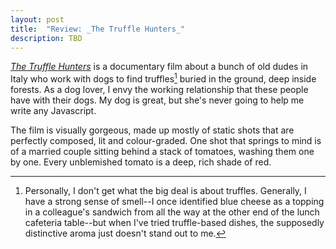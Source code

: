```yaml
---
layout: post
title:  "Review: _The Truffle Hunters_"
description: TBD
---
```


[_The Truffle Hunters_](https://www.imdb.com/title/tt11394318/) is a documentary film about a bunch of old dudes in Italy who work with dogs to find truffles[^1] buried in the ground, deep inside forests. As a dog lover, I envy the working relationship that these people have with their dogs. My dog is great, but she's never going to help me write any Javascript.

The film is visually gorgeous, made up mostly of static shots that are perfectly composed, lit and colour-graded. One shot that springs to mind is of a married couple sitting behind a stack of tomatoes, washing them one by one. Every unblemished tomato is a deep, rich shade of red.

[^1]: Personally, I don't get what the big deal is about truffles. Generally, I have a strong sense of smell--I once identified blue cheese as a topping in a colleague's sandwich from all the way at the other end of the lunch cafeteria table--but when I've tried truffle-based dishes, the supposedly distinctive aroma just doesn't stand out to me.